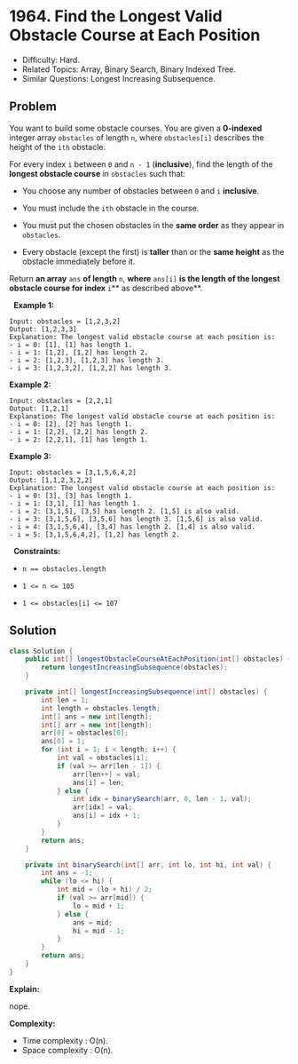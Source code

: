 # 1964. Find the Longest Valid Obstacle Course at Each Position

- Difficulty: Hard.
- Related Topics: Array, Binary Search, Binary Indexed Tree.
- Similar Questions: Longest Increasing Subsequence.

## Problem

You want to build some obstacle courses. You are given a **0-indexed** integer array ```obstacles``` of length ```n```, where ```obstacles[i]``` describes the height of the ```ith``` obstacle.

For every index ```i``` between ```0``` and ```n - 1``` (**inclusive**), find the length of the **longest obstacle course** in ```obstacles``` such that:


	
- You choose any number of obstacles between ```0``` and ```i``` **inclusive**.
	
- You must include the ```ith``` obstacle in the course.
	
- You must put the chosen obstacles in the **same order** as they appear in ```obstacles```.
	
- Every obstacle (except the first) is **taller** than or the **same height** as the obstacle immediately before it.


Return **an array** ```ans``` **of length** ```n```, **where** ```ans[i]``` **is the length of the **longest obstacle course** for index** ```i```** as described above**.

 
**Example 1:**

```
Input: obstacles = [1,2,3,2]
Output: [1,2,3,3]
Explanation: The longest valid obstacle course at each position is:
- i = 0: [1], [1] has length 1.
- i = 1: [1,2], [1,2] has length 2.
- i = 2: [1,2,3], [1,2,3] has length 3.
- i = 3: [1,2,3,2], [1,2,2] has length 3.
```

**Example 2:**

```
Input: obstacles = [2,2,1]
Output: [1,2,1]
Explanation: The longest valid obstacle course at each position is:
- i = 0: [2], [2] has length 1.
- i = 1: [2,2], [2,2] has length 2.
- i = 2: [2,2,1], [1] has length 1.
```

**Example 3:**

```
Input: obstacles = [3,1,5,6,4,2]
Output: [1,1,2,3,2,2]
Explanation: The longest valid obstacle course at each position is:
- i = 0: [3], [3] has length 1.
- i = 1: [3,1], [1] has length 1.
- i = 2: [3,1,5], [3,5] has length 2. [1,5] is also valid.
- i = 3: [3,1,5,6], [3,5,6] has length 3. [1,5,6] is also valid.
- i = 4: [3,1,5,6,4], [3,4] has length 2. [1,4] is also valid.
- i = 5: [3,1,5,6,4,2], [1,2] has length 2.
```

 
**Constraints:**


	
- ```n == obstacles.length```
	
- ```1 <= n <= 105```
	
- ```1 <= obstacles[i] <= 107```



## Solution

```java
class Solution {
    public int[] longestObstacleCourseAtEachPosition(int[] obstacles) {
        return longestIncreasingSubsequence(obstacles);
    }

    private int[] longestIncreasingSubsequence(int[] obstacles) {
        int len = 1;
        int length = obstacles.length;
        int[] ans = new int[length];
        int[] arr = new int[length];
        arr[0] = obstacles[0];
        ans[0] = 1;
        for (int i = 1; i < length; i++) {
            int val = obstacles[i];
            if (val >= arr[len - 1]) {
                arr[len++] = val;
                ans[i] = len;
            } else {
                int idx = binarySearch(arr, 0, len - 1, val);
                arr[idx] = val;
                ans[i] = idx + 1;
            }
        }
        return ans;
    }

    private int binarySearch(int[] arr, int lo, int hi, int val) {
        int ans = -1;
        while (lo <= hi) {
            int mid = (lo + hi) / 2;
            if (val >= arr[mid]) {
                lo = mid + 1;
            } else {
                ans = mid;
                hi = mid - 1;
            }
        }
        return ans;
    }
}
```

**Explain:**

nope.

**Complexity:**

* Time complexity : O(n).
* Space complexity : O(n).
